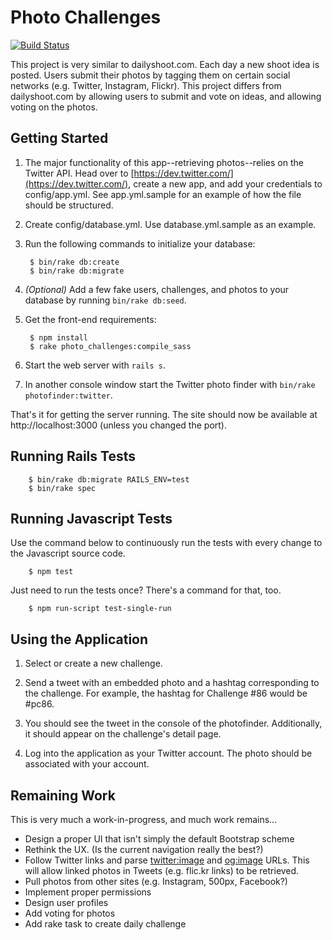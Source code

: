 Photo Challenges
================

[![Build Status](https://travis-ci.org/clintonb/photo-challenges.svg?branch=master)](https://travis-ci.org/clintonb/photo-challenges)

This project is very similar to dailyshoot.com. Each day a new shoot idea is posted. Users submit their photos by tagging them on certain social networks (e.g. Twitter, Instagram, Flickr). This project differs from dailyshoot.com by allowing users to submit and vote on ideas, and allowing voting on the photos.


Getting Started
---------------

1. The major functionality of this app--retrieving photos--relies on the Twitter API. Head over to [https://dev.twitter.com/](https://dev.twitter.com/), create a new app, and add your credentials to config/app.yml. See app.yml.sample for an example of how the file should be structured.

2. Create config/database.yml. Use database.yml.sample as an example.

3. Run the following commands to initialize your database:

        $ bin/rake db:create
        $ bin/rake db:migrate

4. *(Optional)* Add a few fake users, challenges, and photos to your database by running `bin/rake db:seed`.

5. Get the front-end requirements:

        $ npm install
        $ rake photo_challenges:compile_sass

5. Start the web server with `rails s`.

6. In another console window start the Twitter photo finder with `bin/rake photofinder:twitter`.

That's it for getting the server running. The site should now be available at http://localhost:3000 (unless you changed the port).


Running Rails Tests
-------------------

        $ bin/rake db:migrate RAILS_ENV=test
        $ bin/rake spec


Running Javascript Tests
------------------------

Use the command below to continuously run the tests with every change to the Javascript source code.

        $ npm test
        
Just need to run the tests once? There's a command for that, too.

        $ npm run-script test-single-run

Using the Application
---------------------

1. Select or create a new challenge.

2. Send a tweet with an embedded photo and a hashtag corresponding to the challenge. For example, the hashtag for Challenge #86 would be #pc86.

3. You should see the tweet in the console of the photofinder. Additionally, it should appear on the challenge's detail page.

4. Log into the application as your Twitter account. The photo should be associated with your account.


Remaining Work
--------------

This is very much a work-in-progress, and much work remains...

* Design a proper UI that isn't simply the default Bootstrap scheme
* Rethink the UX. (Is the current navigation really the best?)
* Follow Twitter links and parse <twitter:image> and <og:image> URLs. This will allow linked photos in Tweets (e.g. flic.kr links) to be retrieved.
* Pull photos from other sites (e.g. Instagram, 500px, Facebook?)
* Implement proper permissions
* Design user profiles
* Add voting for photos
* Add rake task to create daily challenge
